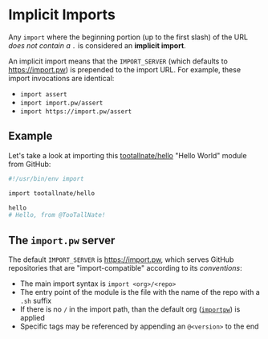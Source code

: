 # Implicit Imports

Any `import` where the beginning portion (up to the first slash) of the
URL _does not contain a `.`_ is considered an **implicit import**.

An implicit import means that the `IMPORT_SERVER` (which defaults to
https://import.pw) is prepended to the import URL. For example, these
import invocations are identical:

 * `import assert`
 * `import import.pw/assert`
 * `import https://import.pw/assert`


## Example

Let's take a look at importing this [tootallnate/hello][hello] "Hello World"
module from GitHub:

```bash
#!/usr/bin/env import

import tootallnate/hello

hello
# Hello, from @TooTallNate!
```


## The `import.pw` server

The default `IMPORT_SERVER` is https://import.pw, which serves GitHub
repositories that are "import-compatible" according to its _conventions_:

 * The main import syntax is `import <org>/<repo>`
 * The entry point of the module is the file with the name of the repo with a `.sh` suffix
 * If there is no `/` in the import path, than the default org ([`importpw`][importpw]) is applied
 * Specific tags may be referenced by appending an `@<version>` to the end

[hello]: https://github.com/TooTallNate/hello
[importpw]: https://github.com/importpw
